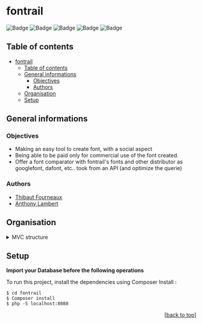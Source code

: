 # fontrail

![Badge](./public/storage/php.svg) ![Badge](./public/storage/my-sql.svg)  ![Badge](./public/storage/mvc-architecture.svg)
![Badge](./public/storage/html-5.svg) ![Badge](./public/storage/css-3.svg)

## Table of contents 

- [fontrail](#fontrail)
  - [Table of contents](#table-of-contents)
  - [General informations](#general-informations)
    - [Objectives](#objectives)
    - [Authors](#authors)
  - [Organisation](#organisation)
  - [Setup](#setup)

## General informations

### Objectives 

* Making an easy tool to create font, with a social aspect
* Being able to be paid only for commercial use of the font created.
* Offer a font comparator with fontrail's fonts and other distributor as googlefont, dafont, etc.. took from an API (and optimize the querie) 

### Authors

* [Thibaut Fourneaux](https://github.com/FourneauxThibaut)
* [Anthony Lambert](https://github.com/Kaleidosport)

## Organisation

<details>
  <summary>MVC structure</summary>

```

    .
    ├── Controller/                     # Controller folder
    │   ├── Controller.php              # Parent class
    │   └── Validation.php              # Form validator
    │
    └── README.md                       # --[*Your are here*]--
    .
 
```
</details> 

## Setup

  **Import your Database before the following operations**

To run this project, install the dependencies using Composer Install :

```
$ cd fontrail
$ Composer install
$ php -S localhost:8080
```

<p align="right">[<a href="#top">back to top</a>]</p>                                    
